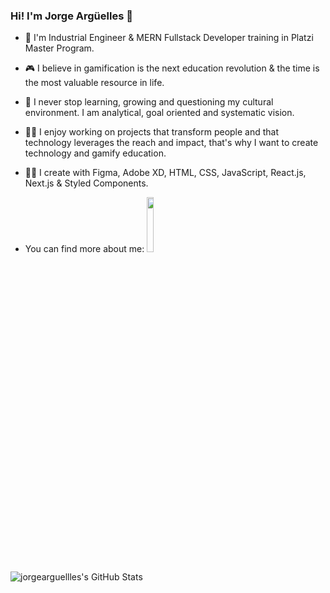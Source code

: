 ### Hi!  I'm Jorge Argüelles 👋
- 🔭 I'm Industrial Engineer & MERN Fullstack Developer  training in Platzi Master Program.  
- :video_game: I believe in gamification is the next education revolution & the time is the most valuable resource in life.

- 🌱 I never stop learning, growing and questioning my cultural environment. I am analytical, goal oriented and systematic vision.

- :man_technologist:  I enjoy working on projects that transform people and that technology leverages the reach and impact, that's why I want to create technology and gamify education.
- :man_scientist: I create with Figma, Adobe XD, HTML, CSS, JavaScript, React.js,  Next.js & Styled Components.
- You can find more about me: <code><a href="https://www.linkedin.com/in/jorge-arias-argüelles-a8303056/"><img width="15%" src="https://www.vectorlogo.zone/logos/linkedin/linkedin-ar21.svg"></a></code>

![jorgearguellles's GitHub Stats](https://github-readme-stats.vercel.app/api?username=jorgearguellles&title_color=5DB03D&show_icons=true)
